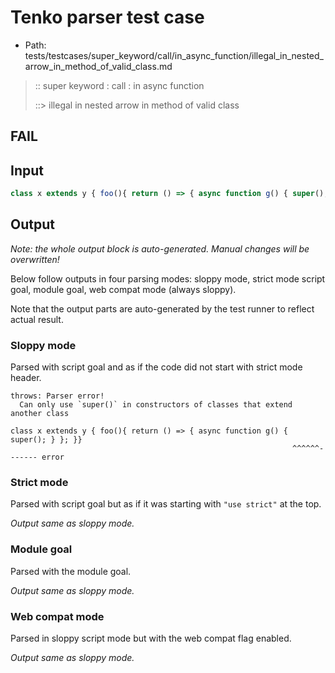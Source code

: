 # Tenko parser test case

- Path: tests/testcases/super_keyword/call/in_async_function/illegal_in_nested_arrow_in_method_of_valid_class.md

> :: super keyword : call : in async function
>
> ::> illegal in nested arrow in method of valid class
## FAIL

## Input


`````js
class x extends y { foo(){ return () => { async function g() { super(); } }; }}
`````

## Output

_Note: the whole output block is auto-generated. Manual changes will be overwritten!_

Below follow outputs in four parsing modes: sloppy mode, strict mode script goal, module goal, web compat mode (always sloppy).

Note that the output parts are auto-generated by the test runner to reflect actual result.

### Sloppy mode

Parsed with script goal and as if the code did not start with strict mode header.

`````
throws: Parser error!
  Can only use `super()` in constructors of classes that extend another class

class x extends y { foo(){ return () => { async function g() { super(); } }; }}
                                                               ^^^^^^------- error
`````

### Strict mode

Parsed with script goal but as if it was starting with `"use strict"` at the top.

_Output same as sloppy mode._

### Module goal

Parsed with the module goal.

_Output same as sloppy mode._

### Web compat mode

Parsed in sloppy script mode but with the web compat flag enabled.

_Output same as sloppy mode._
